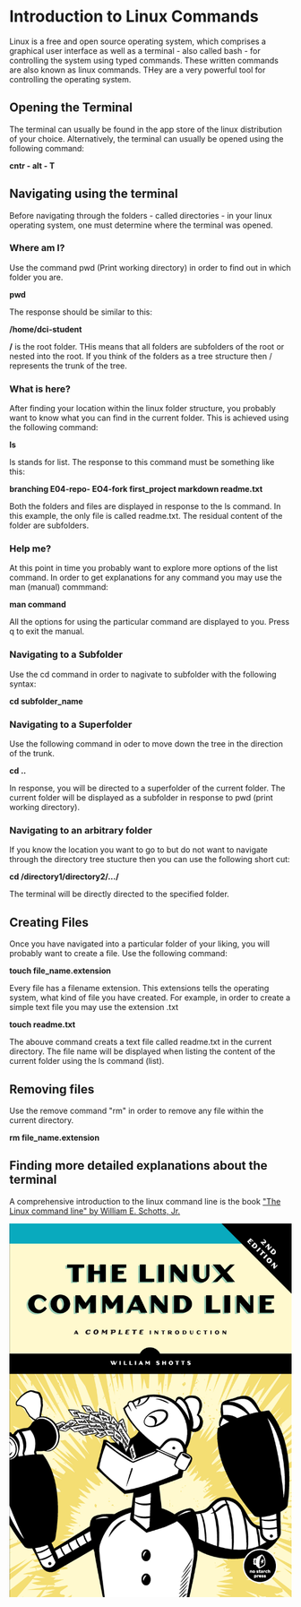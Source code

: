 # Introduction to  Linux Commands

Linux is a free and open source operating system, which comprises a graphical user interface as well as a terminal - also called bash - for controlling the system using typed commands. These written commands are also known as linux commands. THey are a very powerful tool for controlling the operating system.

## Opening the Terminal

The terminal can usually be found in the app store of the linux distribution of your choice. Alternatively, the terminal can usually be opened using the following command:

**cntr - alt - T**


## Navigating using the terminal

Before navigating through the folders - called directories - in your linux operating system, one must determine where the terminal was opened.

### Where am I?

Use the command pwd (Print working directory) in order to find out in which folder you are.


**pwd**

The response should be similar to this:

**/home/dci-student**

**/** is the root folder. THis means that all folders are subfolders of the root or nested into the root. If you think of the folders as a tree structure then / represents the trunk of the tree.

### What is here?

After finding your location within the linux folder structure, you probably want to know what you can find in the current folder. This is achieved using the following command:

**ls**

ls stands for list. The response to this command must be something like this:

**branching  E04-repo-  EO4-fork  first_project  markdown  readme.txt**

Both the folders and files are displayed in response to the ls command. In this example, the only file is called readme.txt. The residual content of the folder are subfolders. 

### Help me?

At this point in time you probably want to explore more options of the list command. In order to get explanations for any command you may use the man (manual) commmand:

**man command**

All the options for using the particular command are displayed to you. Press q to exit the manual.

### Navigating to a Subfolder

Use the cd command in order to nagivate to subfolder with the following syntax:

**cd subfolder_name**

### Navigating to a Superfolder

Use the following command in oder to  move down the tree in the direction of the trunk.

**cd ..**

In response, you will be directed to a superfolder of the current folder. The current folder will be displayed as a subfolder in response to pwd (print working directory).

### Navigating to an arbitrary folder

If you know the location you want to go to but do not want to navigate through the directory tree stucture then you can use the following short cut:

**cd /directory1/directory2/.../**

The terminal will be directly directed to the specified folder.

## Creating Files

Once you have navigated into a particular folder of your liking, you will probably want to create a file. Use the following command:

**touch file_name.extension**

Every file has a filename extension. This extensions tells the operating system, what kind of file you have created. For example, in order to create a simple text file you may use the extension .txt

**touch readme.txt**

The abouve command creats a text file called readme.txt in the current directory. The file name will be displayed when listing the content of the current folder using the ls command (list).

## Removing files

Use the remove command "rm" in order to remove any file within the current directory.

**rm file_name.extension**

## Finding more detailed explanations about the terminal

A comprehensive introduction to the linux command line is the book ["The Linux command line" by William E. Schotts, Jr.](https://www.amazon.de/-/en/William-Shotts/dp/1593279523)

![The Linux Command Line](command_line.png)









